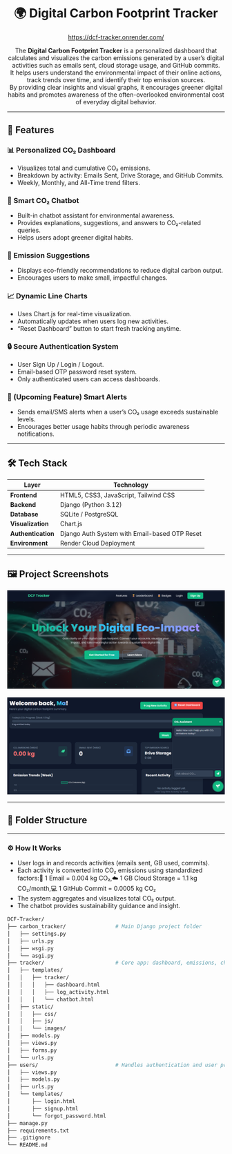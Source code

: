 <h1 align="center">🌍 Digital Carbon Footprint Tracker</h1>

<p align="center">
  <a href="https://dcf-tracker.onrender.com/" target="_blank">https://dcf-tracker.onrender.com/</a>
</p>

<p align="center">
  The <b>Digital Carbon Footprint Tracker</b> is a personalized dashboard that calculates and visualizes the carbon emissions generated by a user’s digital activities such as emails sent, cloud storage usage, and GitHub commits. <br>
  It helps users understand the environmental impact of their online actions, track trends over time, and identify their top emission sources. <br>
  By providing clear insights and visual graphs, it encourages greener digital habits and promotes awareness of the often-overlooked environmental cost of everyday digital behavior.
</p>

---

## 🚀 Features

### 📊 Personalized CO₂ Dashboard
- Visualizes total and cumulative CO₂ emissions.  
- Breakdown by activity: Emails Sent, Drive Storage, and GitHub Commits.  
- Weekly, Monthly, and All-Time trend filters.

### 🤖 Smart CO₂ Chatbot
- Built-in chatbot assistant for environmental awareness.  
- Provides explanations, suggestions, and answers to CO₂-related queries.  
- Helps users adopt greener digital habits.

### 🌱 Emission Suggestions
- Displays eco-friendly recommendations to reduce digital carbon output.  
- Encourages users to make small, impactful changes.

### 📈 Dynamic Line Charts
- Uses Chart.js for real-time visualization.  
- Automatically updates when users log new activities.  
- “Reset Dashboard” button to start fresh tracking anytime.

### 🔒 Secure Authentication System
- User Sign Up / Login / Logout.  
- Email-based OTP password reset system.  
- Only authenticated users can access dashboards.

### 🔔 (Upcoming Feature) Smart Alerts
- Sends email/SMS alerts when a user’s CO₂ usage exceeds sustainable levels.  
- Encourages better usage habits through periodic awareness notifications.

---

## 🛠️ Tech Stack

| **Layer**          | **Technology**                                |
| ------------------ | --------------------------------------------- |
| **Frontend**       | HTML5, CSS3, JavaScript, Tailwind CSS         |
| **Backend**        | Django (Python 3.12)                          |
| **Database**       | SQLite / PostgreSQL                           |
| **Visualization**  | Chart.js                                      |
| **Authentication** | Django Auth System with Email-based OTP Reset |
| **Environment**    | Render Cloud Deployment                       |

---

## 🖼️ Project Screenshots

<p align="center">
  <img src="https://github.com/Adithya151/DCF---racker/blob/main/Screenshot%202025-10-16%20225210.png" width="600" alt="Dashboard Screenshot"/>
  <br><br>
  <img src="https://github.com/Adithya151/DCF---racker/blob/main/Screenshot%202025-10-16%20225505.png" width="600" alt="Activity Log Screenshot"/>
</p>

---

## 📂 Folder Structure

---

### ⚙️ How It Works
- User logs in and records activities (emails sent, GB used, commits).
- Each activity is converted into CO₂ emissions using standardized factors:📧 1 Email = 0.004 kg CO₂,☁️ 1 GB Cloud Storage = 1.1 kg CO₂/month,💻 1 GitHub Commit = 0.0005 kg CO₂
- The system aggregates and visualizes total CO₂ output.
- The chatbot provides sustainability guidance and insight.

```bash
DCF-Tracker/
├── carbon_tracker/                # Main Django project folder
│   ├── settings.py
│   ├── urls.py
│   ├── wsgi.py
│   └── asgi.py
├── tracker/                       # Core app: dashboard, emissions, chatbot
│   ├── templates/
│   │   ├── tracker/
│   │   │   ├── dashboard.html
│   │   │   ├── log_activity.html
│   │   │   └── chatbot.html
│   ├── static/
│   │   ├── css/
│   │   ├── js/
│   │   └── images/
│   ├── models.py
│   ├── views.py
│   ├── forms.py
│   └── urls.py
├── users/                         # Handles authentication and user profile
│   ├── views.py
│   ├── models.py
│   ├── urls.py
│   └── templates/
│       ├── login.html
│       ├── signup.html
│       └── forgot_password.html
├── manage.py
├── requirements.txt
├── .gitignore
└── README.md




